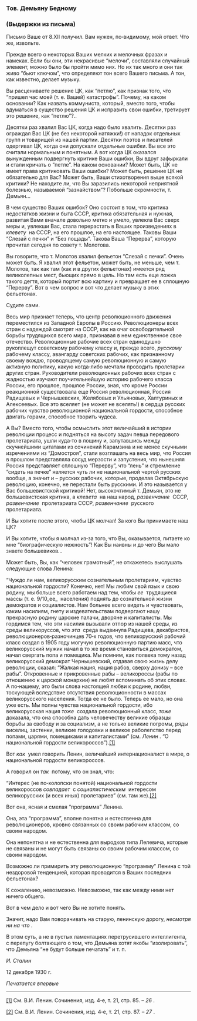 ### Тов. Демьяну Бедному
### (Выдержки из письма)

Письмо Ваше от 8.XII получил. Вам нужен, по‑видимому, мой ответ. Что же, извольте.

Прежде всего о некоторых Ваших мелких и мелочных фразах и намеках. Если бы они, эти некрасивые “мелочи”, составляли случайный элемент, можно было бы пройти мимо них. Но их так много и они так живо “бьют ключом”, что определяют тон всего Вашего письма. А тон, как известно, делает музыку.

Вы расцениваете решение ЦК, как “петлю”, как признак того, что “пришел час моей (т. е. Вашей) катастрофы”. Почему, на каком основании? Как назвать коммуниста, который, вместо того, чтобы вдуматься в существо решения ЦК и исправить свои ошибки, третирует это решение, как “петлю”?..

Десятки раз хвалил Вас ЦК, когда надо было хвалить. Десятки раз ограждал Вас ЦК (не без некоторой натяжки!) от нападок отдельных групп и товарищей из нашей партии. Десятки поэтов и писателей одергивал ЦК, когда они допускали отдельные ошибки. Вы все это считали нормальным и понятным. А вот когда ЦК оказался вынужденным подвергнуть критике Ваши ошибки, Вы вдруг зафыркали и стали кричать о “петле”. На каком основании? Может быть, ЦК не имеет права критиковать Ваши ошибки? Может быть, решение ЦК не обязательно для Вас? Может быть, Ваши стихотворения выше всякой критики? Не находите ли, что Вы заразились некоторой неприятной болезнью, называемой “зазнайством”? Побольше скромности, т. Демьян…

В чем существо Ваших ошибок? Оно состоит в том, что критика недостатков жизни и быта СССР, критика обязательная и нужная, развитая Вами вначале довольно метко и умело, увлекла Вас сверх меры и, увлекши Вас, стала перерастать в Ваших произведениях в _клевету_  на СССР, на его прошлое, на его настоящее. Таковы Ваши “Слезай с печки” и “Без пощады”. Такова Ваша “Перерва”, которую прочитал сегодня по совету т. Молотова.

Вы говорите, что т. Молотов хвалил фельетон “Слезай с печки”. Очень может быть. Я хвалил этот фельетон, может быть, не меньше, чем т. Молотов, так как там (как и в других фельетонах) имеется ряд великолепных мест, бьющих прямо в цель. Но там есть еще ложка такого дегтя, который портит всю картину и превращает ее в сплошную “Перерву”. Вот в чем вопрос и вот что делает музыку в этих фельетонах.

Судите сами.

Весь мир признает теперь, что центр революционного движения переместился из Западной Европы в Россию. Революционеры всех стран с надеждой смотрят на СССР, как на очаг освободительной борьбы трудящихся всего мира, признавая в нем единственное свое отечество. Революционные рабочие всех стран единодушно рукоплещут советскому рабочему классу и, прежде всего, _русскому_  рабочему классу, авангарду советских рабочих, как признанному своему вождю, проводящему самую революционную и самую активную политику, какую когда‑либо мечтали проводить пролетарии других стран. Руководители революционных рабочих всех стран с жадностью изучают поучительнейшую историю рабочего класса России, его прошлое, прошлое России, зная, что кроме России реакционной существовала еще Россия революционная, Россия Радищевых и Чернышевских, Желябовых и Ульяновых, Халтуриных и Алексеевых. Все это вселяет (не может не вселять!) в сердца русских рабочих чувство революционной национальной гордости, способное двигать горами, способное творить чудеса.

А Вы? Вместо того, чтобы осмыслить этот величайший в истории революции процесс и подняться на высоту задач певца передового пролетариата, ушли куда‑то в лощину и, запутавшись между скучнейшими цитатами из сочинений Карамзина и не менее скучными изречениями из “Домостроя”, стали возглашать на весь мир, что Россия в прошлом представляла сосуд мерзости и запустения, что нынешняя Россия представляет сплошную “Перерву”, что “лень” и стремление “сидеть на печке” является чуть ли не национальной чертой русских вообще, а значит и – русских рабочих, которые, проделав Октябрьскую революцию, конечно, не перестали быть русскими. И это называется у Вас большевистской критикой! Нет, высокочтимый т. Демьян, это не большевистская критика, а _клевета_  на наш народ, _развенчание_  СССР, _развенчание_  пролетариата СССР, _развенчание_  русского пролетариата.

И Вы хотите после этого, чтобы ЦК молчал! За кого Вы принимаете наш ЦК?

И Вы хотите, чтобы я молчал из‑за того, что Вы, оказывается, питаете ко мне “биографическую нежность”! Как Вы наивны и до чего Вы мало знаете большевиков…

Может быть, Вы, как “человек грамотный”, не откажетесь выслушать следующие слова Ленина:

“Чуждо ли нам, великорусским сознательным пролетариям, чувство национальной гордости? Конечно, нет! Мы любим свой язык и свою родину, мы больше всего работаем над тем, чтобы _ее_  трудящиеся массы (т. е. 9/10_ее_  населения) поднять до сознательной жизни демократов и социалистов. Нам больнее всего видеть и чувствовать, каким насилиям, гнету и издевательствам подвергают нашу прекрасную родину царские палачи, дворяне и капиталисты. Мы гордимся тем, что эти насилия вызывали отпор из нашей среды, из среды великоруссов, что _эта_  среда выдвинула Радищева, декабристов, революционеров‑разночинцев 70‑х годов, что великорусский рабочий класс создал в 1905 году могучую революционную партию масс, что великорусский мужик начал в то же время становиться демократом, начал свергать попа и помещика. Мы помним, как полвека тому назад великорусский демократ Чернышевский, отдавая свою жизнь делу революции, сказал: “Жалкая нация, нация рабов, сверху донизу – все рабы”. Откровенные и прикровенные рабы – великороссы (рабы по отношению к царской монархии) не любят вспоминать об этих словах. А по‑нашему, это были слова настоящей любви к родине, любви, тоскующей вследствие отсутствия революционности в массах великорусского населения. Тогда ее не было. Теперь ее мало, но она уже есть. Мы полны чувства национальной гордости, ибо великорусская нация _тоже_  создала революционный класс, _тоже_  доказала, что она способна дать человечеству великие образцы борьбы за свободу и за социализм, а не только великие погромы, ряды виселиц, застенки, великие голодовки и великое раболепство перед попами, царями, помещиками и капиталистами” (см. _Ленин_ . “О национальной гордости великороссов”).[[1]](#_ftn1)

Вот _как_  умел говорить Ленин, величайший интернационалист в мире, о национальной гордости великороссов.

А говорил он _так_  потому, что он знал, что:

“Интерес (не по‑холопски понятой) национальной гордости великороссов _совпадает_  с _социалистическим_  интересом великорусских (и всех иных) пролетариев” (см. там же).[[2]](#_ftn2)

Вот она, ясная и смелая “программа” Ленина.

Она, эта “программа”, вполне понятна и естественна для революционеров, кровно связанных со своим рабочим классом, со своим народом.

Она непонятна и не естественна для выродков типа Лелевича, которые не связаны и не могут быть связаны со своим рабочим классом, со своим народом.

Возможно ли примирить эту революционную “программу” Ленина с той нездоровой тенденцией, которая проводится в Ваших последних фельетонах?

К сожалению, невозможно. Невозможно, так как между ними нет ничего общего.

Вот в чем дело и вот чего Вы не хотите понять.

Значит, надо Вам поворачивать на старую, ленинскую дорогу, _несмотря ни на что_ .

В этом суть, а не в пустых ламентациях перетрусившего интеллигента, с перепугу болтающего о том, что Демьяна хотят якобы “изолировать”, что Демьяна “не будут больше печатать” и т. п.

_И. Сталин_

12 декабря 1930 г.

_Печатается впервые_

  

---

[[1]](#_ftnref1) См. В.И. Ленин. Сочинения, изд. 4‑е, т. 21, стр. 85. – _26_ .

[[2]](#_ftnref2) См. В.И. Ленин. Сочинения, изд. 4‑е, т. 21, стр. 87. – _27_ .